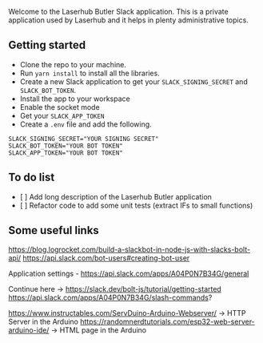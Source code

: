 Welcome to the Laserhub Butler Slack application. This is a private application used by Laserhub and it helps in plenty administrative topics.

## Getting started
- Clone the repo to your machine.
- Run `yarn install` to install all the libraries.
- Create a new Slack application to get your `SLACK_SIGNING_SECRET` and `SLACK_BOT_TOKEN`.
- Install the app to your workspace
- Enable the socket mode
- Get your `SLACK_APP_TOKEN`
- Create a `.env` file and add the following.

```
SLACK_SIGNING_SECRET="YOUR SIGNING SECRET"
SLACK_BOT_TOKEN="YOUR BOT TOKEN"
SLACK_APP_TOKEN="YOUR BOT TOKEN"
```

## To do list
- [ ] Add long description of the Laserhub Butler application
- [ ] Refactor code to add some unit tests (extract IFs to small functions)

## Some useful links
https://blog.logrocket.com/build-a-slackbot-in-node-js-with-slacks-bolt-api/
https://api.slack.com/bot-users#creating-bot-user

Application settings - https://api.slack.com/apps/A04P0N7B34G/general

Continue here -> https://slack.dev/bolt-js/tutorial/getting-started
https://api.slack.com/apps/A04P0N7B34G/slash-commands?

https://www.instructables.com/ServDuino-Arduino-Webserver/ -> HTTP Server in the Arduino
https://randomnerdtutorials.com/esp32-web-server-arduino-ide/ -> HTML page in the Arduino

